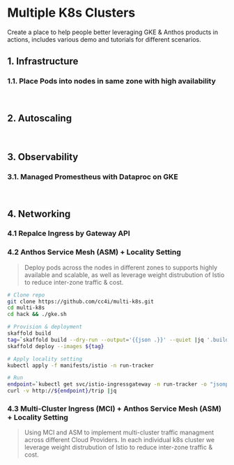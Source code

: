 # Multiple K8s Clusters

Create a place to help people better leveraging GKE & Anthos products in actions, includes various demo and tutorials for different scenarios. 

## 1. Infrastructure
### 1.1. Place Pods into nodes in same zone with high availability
<br>

## 2. Autoscaling 
<br>

## 3. Observability
### 3.1. Managed Promestheus with Dataproc on GKE
<br>

## 4. Networking

### 4.1 Repalce Ingress by Gateway API

### 4.2 Anthos Service Mesh (ASM) + Locality Setting 

> Deploy pods across the nodes in different zones to supports highly available and scalable, as well as leverage weight distrubution of Istio to reduce inter-zone traffic & cost.

```sh
# Clone repo
git clone https://github.com/cc4i/multi-k8s.git
cd multi-k8s
cd hack && ./gke.sh

# Provision & deployment
skaffold build 
tag=`skaffold build --dry-run --output='{{json .}}' --quiet |jq '.builds[].tag' -r`
skaffold deploy --images ${tag}

# Apply locality setting
kubectl apply -f manifests/istio -n run-tracker

# Run
endpoint=`kubectl get svc/istio-ingressgateway -n run-tracker -o "jsonpath={.status.loadBalancer.ingress[0].ip}"`
curl -v http://${endpoint}/trip |jq

```

### 4.3  Multi-Cluster Ingress (MCI) + Anthos Service Mesh (ASM) + Locality Setting

> Using MCI and ASM to implement multi-cluster traffic managment across different Cloud Providers. In each individual k8s cluster we leverage weight distrubution of Istio to reduce inter-zone traffic & cost.